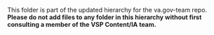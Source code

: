 This folder is part of the updated hierarchy for the va.gov-team repo.
**Please do not add files to any folder in this hierarchy without first consulting a member of the VSP Content/IA team.**
